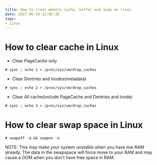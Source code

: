 ```yaml
---
title: How to clear memory cache, buffer and swap on linux
date: 2017-06-16 12:05:35
tags:
- Linux
---
```

# How to clear cache in Linux
* Clear PageCache only
```
# sync ; echo 1 > /proc/sys/vm/drop_caches
```

* Clear Dentries and inodes(metadata)
```
# sync ; echo 2 > /proc/sys/vm/drop_caches
```

* Clear All cache(include PageCache and Dentries and inode)
```
# sync ; echo 3 > /proc/sys/vm/drop_caches
```

# How to clear swap space in Linux
```
# swapoff -a && swapon -a
```
NOTE: This may make your system unstable when you have low RAM already. The
data in the swapspace will force move to your RAM and may cause a OOM when you
don't have free space in RAM.
